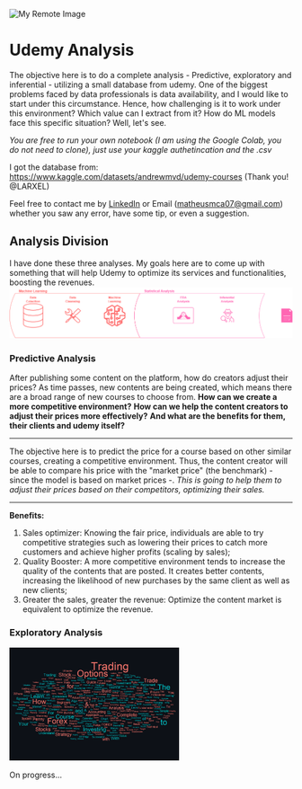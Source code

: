 ![My Remote Image](https://logodownload.org/wp-content/uploads/2019/07/udemy-logo.png)


# Udemy Analysis

The objective here is to do a complete analysis - Predictive, exploratory and inferential - utilizing a small database from udemy. One of the biggest problems faced by data professionals is data availability, and I would like to start under this circumstance. Hence, how challenging is it to work under this environment? Which value can I extract from it? How do ML models face this specific situation? Well, let's see.

*You are free to run your own notebook (I am using the Google Colab, you do not need to clone), just use your kaggle authetincation and the .csv*

I got the database from: https://www.kaggle.com/datasets/andrewmvd/udemy-courses (Thank you! @LARXEL)

Feel free to contact me by [LinkedIn](https://www.linkedin.com/in/m-mca/) or Email (matheusmca07@gmail.com) whether you saw any error, have some tip, or even a suggestion. 

## Analysis Division
I have done these three analyses. My goals here are to come up with something that will help Udemy to optimize its services and functionalities, boosting the revenues.
![My Image](dg_2.png)
### Predictive Analysis

After publishing some content on the platform, how do creators adjust their prices? As time passes, new contents are being created, which means there are a broad range of new courses to choose from. **How can we create a more competitive environment?** **How can we help the content creators to adjust their prices more effectively?** **And what are the benefits for them, their clients and udemy itself?**

---
The objective here is to predict the price for a course based on other similar courses, creating a competitive environment. Thus, the content creator will be able to compare his price with the "market price" (the benchmark) - since the model is based on market prices -. *This is going to help them to adjust their prices based on their competitors, optimizing their sales.*

---
**Benefits:**
1. Sales optimizer: Knowing the fair price, individuals are able to try competitive strategies such as lowering their prices to catch more customers and achieve higher profits (scaling by sales);
2. Quality Booster: A more competitive environment tends to increase the quality of the contents that are posted. It creates better contents, increasing the likelihood of new purchases by the same client as well as new clients;
3. Greater the sales, greater the revenue: Optimize the content market is equivalent to optimize the revenue.


### Exploratory Analysis

<img src="./eda_analysis/plots/wcloud2.png" width=60% />

On progress... 
